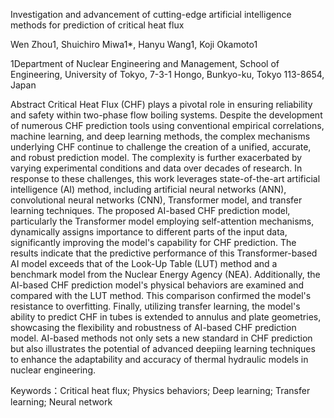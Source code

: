 Investigation and advancement of cutting-edge artificial intelligence methods for prediction of critical heat flux

Wen Zhou1, Shuichiro Miwa1*, Hanyu Wang1, Koji Okamoto1

1Department of Nuclear Engineering and Management, School of Engineering, University of Tokyo, 7-3-1 Hongo, Bunkyo-ku, Tokyo 113-8654, Japan


Abstract
Critical Heat Flux (CHF) plays a pivotal role in ensuring reliability and safety within two-phase flow boiling systems. Despite the development of numerous CHF prediction tools using conventional empirical correlations, machine learning, and deep learning methods, the complex mechanisms underlying CHF continue to challenge the creation of a unified, accurate, and robust prediction model. The complexity is further exacerbated by varying experimental conditions and data over decades of research. In response to these challenges, this work leverages state-of-the-art artificial intelligence (AI) method, including artificial neural networks (ANN), convolutional neural networks (CNN), Transformer model, and transfer learning techniques. The proposed AI-based CHF prediction model, particularly the Transformer model employing self-attention mechanisms, dynamically assigns importance to different parts of the input data, significantly improving the model's capability for CHF prediction. The results indicate that the predictive performance of this Transformer-based AI model exceeds that of the Look-Up Table (LUT) method and a benchmark model from the Nuclear Energy Agency (NEA). Additionally, the AI-based CHF prediction model's physical behaviors are examined and compared with the LUT method. This comparison confirmed the model's resistance to overfitting. Finally, utilizing transfer learning, the model's ability to predict CHF in tubes is extended to annulus and plate geometries, showcasing the flexibility and robustness of AI-based CHF prediction model. AI-based methods not only sets a new standard in CHF prediction but also illustrates the potential of advanced deepiing learning techniques to enhance the adaptability and accuracy of thermal hydraulic models in nuclear engineering.

Keywords：Critical heat flux; Physics behaviors; Deep learning; Transfer learning; Neural network

